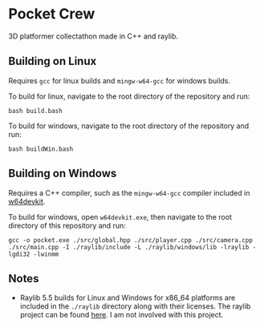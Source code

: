 # Pocket Crew
3D platformer collectathon made in C++ and raylib.

## Building on Linux
Requires ``gcc`` for linux builds and ``mingw-w64-gcc`` for windows builds.

To build for linux, navigate to the root directory of the repository and run:
```
bash build.bash
```
To build for windows, navigate to the root directory of the repository and run:
```
bash buildWin.bash
```

## Building on Windows
Requires a C++ compiler, such as the ``mingw-w64-gcc`` compiler included in [w64devkit](https://github.com/skeeto/w64devkit).

To build for windows, open ``w64devkit.exe``, then navigate to the root directory of this repository and run:
```
gcc -o pocket.exe ./src/global.hpp ./src/player.cpp ./src/camera.cpp ./src/main.cpp -I ./raylib/include -L ./raylib/windows/lib -lraylib -lgdi32 -lwinmm
```

## Notes
- Raylib 5.5 builds for Linux and Windows for x86_64 platforms are included in the ``./raylib`` directory along with their licenses. The raylib project can be found [here](https://github.com/raysan5/raylib). I am not involved with this project.